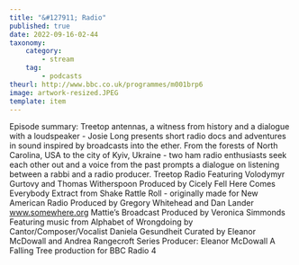 ```yaml
---
title: "&#127911; Radio"
published: true
date: 2022-09-16-02-44
taxonomy:
    category:
        - stream
    tag:
        - podcasts
theurl: http://www.bbc.co.uk/programmes/m001brp6
image: artwork-resized.JPEG
template: item
---
```


Episode summary: Treetop antennas, a witness from history and a dialogue with a loudspeaker - Josie Long presents short radio docs and adventures in sound inspired by broadcasts into the ether. From the forests of North Carolina, USA to the city of Kyiv, Ukraine - two ham radio enthusiasts seek each other out and a voice from the past prompts a dialogue on listening between a rabbi and a radio producer. Treetop Radio Featuring Volodymyr Gurtovy and Thomas Witherspoon Produced by Cicely Fell Here Comes Everybody Extract from Shake Rattle Roll - originally made for New American Radio Produced by Gregory Whitehead and Dan Lander www.somewhere.org Mattie&rsquo;s Broadcast Produced by Veronica Simmonds Featuring music from Alphabet of Wrongdoing by Cantor/Composer/Vocalist Daniela Gesundheit Curated by Eleanor McDowall and Andrea Rangecroft Series Producer: Eleanor McDowall A Falling Tree production for BBC Radio 4
